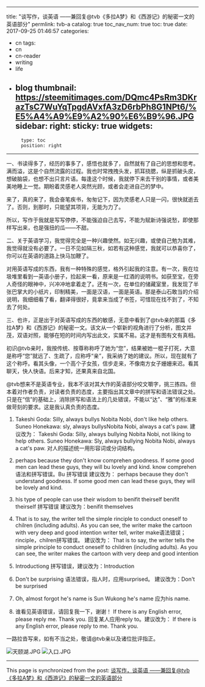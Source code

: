 
---
title: "谈写作，谈英语 ——兼回复@tvb《多拉A梦》和《西游记》的秘密一文的英语部分"
permlink: tvb-a
catalog: true
toc_nav_num: true
toc: true
date: 2017-09-25 01:46:57
categories:
- cn
tags:
- cn
- cn-reader
- writing
- life
- blog
thumbnail: https://steemitimages.com/DQmc4PsRm3DKrazTsC7WuYqTpgdAVxfA3zD6rbPh8G1NPt6/%E5%A4%A9%E9%A2%90%E6%B9%96.JPG
sidebar:
    right:
        sticky: true
widgets:
    -
        type: toc
        position: right
---


一、书读得多了，经历的事多了，感悟也就多了，自然就有了自己的思想和思考。满而溢，这是个自然流露的过程。我也时常拽拽头发，抓耳挠腮，纵是抓破头皮，想破脑袋，也想不出只言片语。每逢这个时候，我就停下来去干别的事情，或者美美地睡上一觉。期盼着灵感老人突然光顾，或者会走进自己的梦中。

来了，真的来了，我会奋笔疾书，匆匆记下，因为灵感老人只是一闪，很快就逝去了。否则，到那时，只能望其项背，无能为力了。

所以，写作于我就是写写停停，不能强迫自己去写，不能为赋新诗强说愁，即使那样写出来，也是强扭的瓜——不甜。

二、关于英语学习，我觉得完全是一种兴趣使然。如无兴趣，或使自己勉为其难，我觉得就没有必要了。一日不见如隔三秋，如若有这种感觉，我就可以恭喜你了，你可以在英语的道路上快马加鞭了。

对用英语写成的东西，我有一种特殊的感觉，格外引起我的注意。有一次，我在垃圾堆里看到一英语小册子，捡起来一看，原来是一红酒的说明书。如获至宝，在旁人奇怪的眼神中，兴冲冲地拿着走了。还有一次，在单位的储藏室里，我发现了半张巴掌大的小纸片，印制精美，一面是汉语，一面是英语。那是泰山石敢当的介绍说明，我细细看了看，翻译得很好，竟拿来当成了书签，可惜现在找不到了，不知去了何处。

三、也许，正是出于对英语写成的东西的敏感，无意中看到了@tvb亲的那篇《多拉A梦》和《西游记》的秘密一文。该文从一个崭新的视角进行了分析，图文并茂，双语对照，能够在短的时间内写出此文，实属不易。这才是有图有文有真相。

初识@tvb亲时，我按传统、按尊称称呼了她为“您”，结果被她一棍子打死，大意是称呼“您”就远了、生疏了，应称呼“亲”，我采纳了她的建议。所以，现在就有了这个称呼。看其头像，一个高个子女孩，信步走来，不像南方女子姗姗来迟。看其聊天，快人快语。后来才知，还果真来自北国。

@tvb想来不是英语专业，我本不该对其大作的英语部分咬文嚼字，挑三拣四。但本着对作者负责，对读者负责的态度，主要指出其文章中的拼写和语法错误之处。只是在“信”的基础上，消除拼写和语法上的几处错误，不能以“达”、“雅”的标准来做苛刻的要求。这是我认真负责的态度。

1. Takeshi Goda: Silly, always bullys Nobita Nobi, don't like help others.
Suneo Honekawa: sly, always bullysNobita Nobi, always a cat's paw.
建议改为：
Takeshi Goda: Silly, always bullying Nobita Nobi, not liking to help others.
Suneo Honekawa: Sly, always bullying Nobita Nobi, always a cat's paw.
对人的描述统一用形容词或分词结构。

2. perhaps because they don't know comprehen goodness. If some good men can lead these guys, they will bu lovely and kind.
   know comprehen 语法和拼写错误。Bu 拼写错误
建议改为： 
perhaps because they don't understand goodness. If some good men can lead these guys, they will be lovely and kind.
3. his type of people can use their wisdom to benifit theirself
benifit theirself 拼写错误
建议改为：benifit themselves

4. That is to say, the writer tell the simple rinciple to conduct oneself to chilren (including adults). As you can see, the writer make the cartoon with very deep and good intention
writer tell, writer make语法错误；rinciple，chilren拼写错误。
建议改为：
That is to say, the writer tells the simple principle to conduct oneself to children (including adults). As you can see, the writer makes the cartoon with very deep and good intention

5. Introductiong
拼写错误，建议改为：Introduction

6. Don't be surprising
语法错误，指人时，应用surprised。
建议改为：Don't be surprised

7. Oh, almost forgot he's name is Sun Wukong
he's name 应为his name.

8. 谁看见英语错误，请回复我一下，谢谢！ If there is any English error, please reply me. Thank you.
回复某人应用reply to。建议改为： If there is any English error, please reply to me. Thank you.

一路拉沓写来，如有不当之处，敬请@tvb亲以及诸位批评指正。

![天颐湖.JPG](https://steemitimages.com/DQmc4PsRm3DKrazTsC7WuYqTpgdAVxfA3zD6rbPh8G1NPt6/%E5%A4%A9%E9%A2%90%E6%B9%96.JPG)
![入口.JPG](https://steemitimages.com/DQmVHPVX8vcDUd5oQ3Lkz6GzYFmBYMSPhEurk1zr3e98J5S/%E5%85%A5%E5%8F%A3.JPG)

- - -

This page is synchronized from the post: [谈写作，谈英语 ——兼回复@tvb《多拉A梦》和《西游记》的秘密一文的英语部分](https://steemit.com/@bring/tvb-a)
